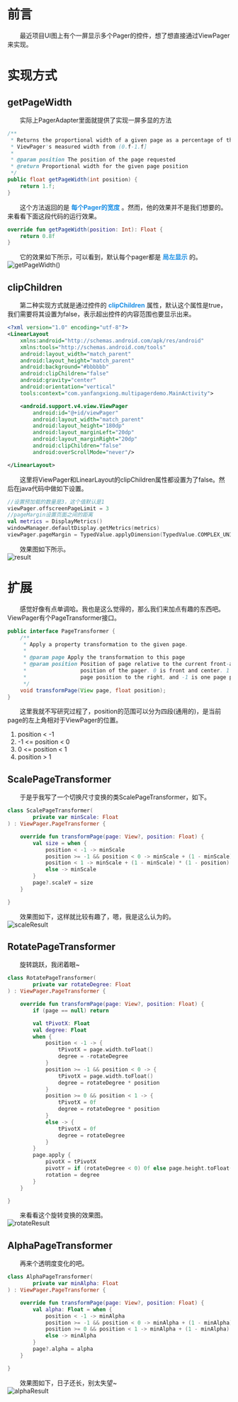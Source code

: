 # 前言
　　最近项目UI图上有个一屏显示多个Pager的控件，想了想直接通过ViewPager来实现。
# 实现方式
## getPageWidth
　　实际上PagerAdapter里面就提供了实现一屏多显的方法
```java
/**
 * Returns the proportional width of a given page as a percentage of the
 * ViewPager's measured width from (0.f-1.f]
 *
 * @param position The position of the page requested
 * @return Proportional width for the given page position
 */
public float getPageWidth(int position) {
    return 1.f;
}
```
　　这个方法返回的是 **<font color="#1b8fe6">每个Pager的宽度</font>** 。然而，他的效果并不是我们想要的。来看看下面这段代码的运行效果。
```kotlin
override fun getPageWidth(position: Int): Float {
    return 0.8f
}
```
　　它的效果如下所示，可以看到，默认每个pager都是 **<font color="#1b8fe6">局左显示</font>** 的。<br />
![getPageWidth()](/images/getPageWidth.gif)
## clipChildren
　　第二种实现方式就是通过控件的 **<font color="#1b8fe6">clipChildren</font>** 属性，默认这个属性是true，我们需要将其设置为false，表示超出控件的内容范围也要显示出来。
```xml
<?xml version="1.0" encoding="utf-8"?>
<LinearLayout
    xmlns:android="http://schemas.android.com/apk/res/android"
    xmlns:tools="http://schemas.android.com/tools"
    android:layout_width="match_parent"
    android:layout_height="match_parent"
    android:background="#bbbbbb"
    android:clipChildren="false"
    android:gravity="center"
    android:orientation="vertical"
    tools:context="com.yanfangxiong.multipagerdemo.MainActivity">

    <android.support.v4.view.ViewPager
        android:id="@+id/viewPager"
        android:layout_width="match_parent"
        android:layout_height="180dp"
        android:layout_marginLeft="20dp"
        android:layout_marginRight="20dp"
        android:clipChildren="false"
        android:overScrollMode="never"/>

</LinearLayout>
```
　　这里将ViewPager和LinearLayout的clipChildren属性都设置为了false。然后在java代码中做如下设置。
```kotlin
//设置预加载的数量是3，这个值默认是1
viewPager.offscreenPageLimit = 3
//pageMargin设置页面之间的距离
val metrics = DisplayMetrics()
windowManager.defaultDisplay.getMetrics(metrics)
viewPager.pageMargin = TypedValue.applyDimension(TypedValue.COMPLEX_UNIT_DIP, 8f, metrics).toInt()
```
　　效果图如下所示。<br />
![result](/images/result.gif)
# 扩展
　　感觉好像有点单调哈。我也是这么觉得的，那么我们来加点有趣的东西吧。ViewPager有个PageTransformer接口。
```java
public interface PageTransformer {
    /**
     * Apply a property transformation to the given page.
     *
     * @param page Apply the transformation to this page
     * @param position Position of page relative to the current front-and-center
     *                 position of the pager. 0 is front and center. 1 is one full
     *                 page position to the right, and -1 is one page position to the left.
     */
    void transformPage(View page, float position);
}
```
　　这里我就不写研究过程了，position的范围可以分为四段(通用的)，是当前page的左上角相对于ViewPager的位置。
1. position < -1
2. -1 <= position < 0
3. 0 <= position < 1
4. position > 1
## ScalePageTransformer
　　于是乎我写了一个切换尺寸变换的类ScalePageTransformer，如下。
```kotlin
class ScalePageTransformer(
        private var minScale: Float
) : ViewPager.PageTransformer {

    override fun transformPage(page: View?, position: Float) {
        val size = when {
            position < -1 -> minScale
            position >= -1 && position < 0 -> minScale + (1 - minScale) * (1 + position)
            position < 1 -> minScale + (1 - minScale) * (1 - position)
            else -> minScale
        }
        page?.scaleY = size
    }

}
```
　　效果图如下，这样就比较有趣了，嗯，我是这么认为的。<br />
![scaleResult](/images/scaleResult.gif)
## RotatePageTransformer
　　旋转跳跃，我闭着眼~
```kotlin
class RotatePageTransformer(
        private var rotateDegree: Float
) : ViewPager.PageTransformer {

    override fun transformPage(page: View?, position: Float) {
        if (page == null) return

        val tPivotX: Float
        val degree: Float
        when {
            position < -1 -> {
                tPivotX = page.width.toFloat()
                degree = -rotateDegree
            }
            position >= -1 && position < 0 -> {
                tPivotX = page.width.toFloat()
                degree = rotateDegree * position
            }
            position >= 0 && position < 1 -> {
                tPivotX = 0f
                degree = rotateDegree * position
            }
            else -> {
                tPivotX = 0f
                degree = rotateDegree
            }
        }
        page.apply {
            pivotX = tPivotX
            pivotY = if (rotateDegree < 0) 0f else page.height.toFloat()
            rotation = degree
        }
    }

}
```
　　来看看这个旋转变换的效果图。<br />
![rotateResult](/images/rotateResult.gif)
## AlphaPageTransformer
　　再来个透明度变化的吧。
```kotlin
class AlphaPageTransformer(
        private var minAlpha: Float
) : ViewPager.PageTransformer {

    override fun transformPage(page: View?, position: Float) {
        val alpha: Float = when {
            position < -1 -> minAlpha
            position >= -1 && position < 0 -> minAlpha + (1 - minAlpha) * (1 + position)
            position >= 0 && position < 1 -> minAlpha + (1 - minAlpha) * (1 - position)
            else -> minAlpha
        }
        page?.alpha = alpha
    }

}
```
　　效果图如下，日子还长，别太失望~<br />
![alphaResult](/images/alphaResult.gif)
